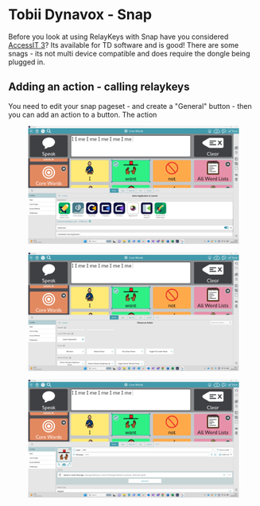 # Tobii Dynavox - Snap

Before you look at using RelayKeys with Snap have you considered [AccessIT 3](https://www.tobiidynavox.com/products/accessit-3)? Its available for TD software and is good! There are some snags - its not multi device compatible and does require the dongle being plugged in.&#x20;

## Adding an action - calling relaykeys

You need to edit your snap pageset - and create a "General" button - then you can add an action to a button. The action&#x20;

<figure><img src="../.gitbook/assets/Snap1.png" alt=""><figcaption></figcaption></figure>

<figure><img src="../.gitbook/assets/Snap2.png" alt=""><figcaption></figcaption></figure>

<figure><img src="../.gitbook/assets/Snap3.png" alt=""><figcaption></figcaption></figure>
